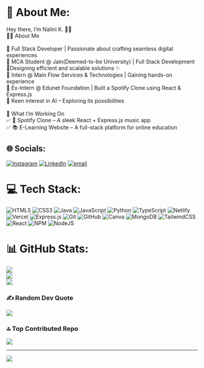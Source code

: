 # 💫 About Me:
 Hey there, I’m Nalini K. 👋🚀<br>👩‍💻 About Me<br><br>🔹 Full Stack Developer | Passionate about crafting seamless digital experiences<br>🔹 MCA Student @ Jain(Deemed-to-be University) | Full Stack Development<br>🔹Designing efficient and scalable solutions ✨<br>🔹 Intern @ Main Flow Services & Technologies | Gaining hands-on experience<br>🔹 Ex-Intern @ Edunet Foundation | Built a Spotify Clone using React & Express.js<br>🔹 Keen interest in AI – Exploring its possibilities<br><br>🔨 What I’m Working On<br>✅ 🎵 Spotify Clone – A sleek React + Express.js music app<br>✅ 📚 E-Learning Website – A full-stack platform for online education


## 🌐 Socials:
[![Instagram](https://img.shields.io/badge/Instagram-%23E4405F.svg?logo=Instagram&logoColor=white)](https://instagram.com/nalinikumar_16) [![LinkedIn](https://img.shields.io/badge/LinkedIn-%230077B5.svg?logo=linkedin&logoColor=white)](https://linkedin.com/in/https://www.linkedin.com/in/nalini-k-064942329) [![email](https://img.shields.io/badge/Email-D14836?logo=gmail&logoColor=white)](mailto:nalinikkumar19@gmail.com/nalinik169@gmail.com) 

# 💻 Tech Stack:
![HTML5](https://img.shields.io/badge/html5-%23E34F26.svg?style=for-the-badge&logo=html5&logoColor=white) ![CSS3](https://img.shields.io/badge/css3-%231572B6.svg?style=for-the-badge&logo=css3&logoColor=white) ![Java](https://img.shields.io/badge/java-%23ED8B00.svg?style=for-the-badge&logo=openjdk&logoColor=white) ![JavaScript](https://img.shields.io/badge/javascript-%23323330.svg?style=for-the-badge&logo=javascript&logoColor=%23F7DF1E) ![Python](https://img.shields.io/badge/python-3670A0?style=for-the-badge&logo=python&logoColor=ffdd54) ![TypeScript](https://img.shields.io/badge/typescript-%23007ACC.svg?style=for-the-badge&logo=typescript&logoColor=white) ![Netlify](https://img.shields.io/badge/netlify-%23000000.svg?style=for-the-badge&logo=netlify&logoColor=#00C7B7) ![Vercel](https://img.shields.io/badge/vercel-%23000000.svg?style=for-the-badge&logo=vercel&logoColor=white) ![Express.js](https://img.shields.io/badge/express.js-%23404d59.svg?style=for-the-badge&logo=express&logoColor=%2361DAFB) ![Git](https://img.shields.io/badge/git-%23F05033.svg?style=for-the-badge&logo=git&logoColor=white) ![GitHub](https://img.shields.io/badge/github-%23121011.svg?style=for-the-badge&logo=github&logoColor=white) ![Canva](https://img.shields.io/badge/Canva-%2300C4CC.svg?style=for-the-badge&logo=Canva&logoColor=white) ![MongoDB](https://img.shields.io/badge/MongoDB-%234ea94b.svg?style=for-the-badge&logo=mongodb&logoColor=white) ![TailwindCSS](https://img.shields.io/badge/tailwindcss-%2338B2AC.svg?style=for-the-badge&logo=tailwind-css&logoColor=white) ![React](https://img.shields.io/badge/react-%2320232a.svg?style=for-the-badge&logo=react&logoColor=%2361DAFB) ![NPM](https://img.shields.io/badge/NPM-%23CB3837.svg?style=for-the-badge&logo=npm&logoColor=white) ![NodeJS](https://img.shields.io/badge/node.js-6DA55F?style=for-the-badge&logo=node.js&logoColor=white)
# 📊 GitHub Stats:
![](https://github-readme-stats.vercel.app/api?username=Nalini-k&theme=neon&hide_border=false&include_all_commits=false&count_private=false)<br/>
![](https://github-readme-streak-stats.herokuapp.com/?user=Nalini-k&theme=neon&hide_border=false)<br/>
![](https://github-readme-stats.vercel.app/api/top-langs/?username=Nalini-k&theme=neon&hide_border=false&include_all_commits=false&count_private=false&layout=compact)

### ✍️ Random Dev Quote
![](https://quotes-github-readme.vercel.app/api?type=horizontal&theme=radical)

### 🔝 Top Contributed Repo
![](https://github-contributor-stats.vercel.app/api?username=Nalini-k&limit=5&theme=dark&combine_all_yearly_contributions=true)

---
[![](https://visitcount.itsvg.in/api?id=Nalini-k&icon=0&color=0)](https://visitcount.itsvg.in)

<!-- Proudly created with GPRM ( https://gprm.itsvg.in ) -->
